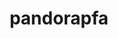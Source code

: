 ---
title: "pandorapfa"
layout: cache
categories: [package, develop]
meta: {"compilers": ["gcc@=11.4.0"], "num_specs": 3, "num_specs_by_stack": {"hep": 3, "root": 3}, "oss": ["ubuntu22.04"], "platforms": ["linux"], "stacks": ["hep", "root"], "targets": ["x86_64_v3"], "versions": ["4.3.1"]}
spec_details: [{"compiler": "gcc@=11.4.0", "hash": "uegxs7cxoq24y6xhtana4fzhbt5yej4o", "os": "ubuntu22.04", "platform": "linux", "size": "-", "stacks": ["hep", "root"], "tarball": "https://binaries.spack.io/develop/build_cache/linux-ubuntu22.04-x86_64_v3/gcc-11.4.0/pandorapfa-4.3.1/linux-ubuntu22.04-x86_64_v3-gcc-11.4.0-pandorapfa-4.3.1-uegxs7cxoq24y6xhtana4fzhbt5yej4o.spack", "target": "x86_64_v3", "variants": ["build_system=generic"], "versions": ["4.3.1"]}, {"compiler": "gcc@=11.4.0", "hash": "4k2j544ygrq32qjs3ddfdde5y7uiwtdo", "os": "ubuntu22.04", "platform": "linux", "size": "-", "stacks": ["hep", "root"], "tarball": "https://binaries.spack.io/develop/build_cache/linux-ubuntu22.04-x86_64_v3/gcc-11.4.0/pandorapfa-4.3.1/linux-ubuntu22.04-x86_64_v3-gcc-11.4.0-pandorapfa-4.3.1-4k2j544ygrq32qjs3ddfdde5y7uiwtdo.spack", "target": "x86_64_v3", "variants": ["build_system=generic"], "versions": ["4.3.1"]}, {"compiler": "gcc@=11.4.0", "hash": "fcetx2qdow3et6ssispbntua22axiaiy", "os": "ubuntu22.04", "platform": "linux", "size": "-", "stacks": ["hep", "root"], "tarball": "https://binaries.spack.io/develop/build_cache/linux-ubuntu22.04-x86_64_v3/gcc-11.4.0/pandorapfa-4.3.1/linux-ubuntu22.04-x86_64_v3-gcc-11.4.0-pandorapfa-4.3.1-fcetx2qdow3et6ssispbntua22axiaiy.spack", "target": "x86_64_v3", "variants": ["build_system=generic"], "versions": ["4.3.1"]}]
---